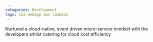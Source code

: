 ```yaml
---
categories: Development
tags: spa webapp aws lambdax
---
```


Nurtured a cloud-native, event driven micro-service mindset with the developers whilst catering for cloud cost efficiency 



